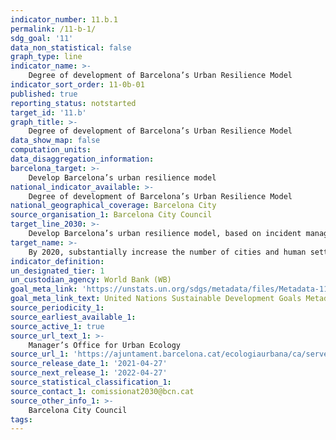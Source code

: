 ```yaml
---
indicator_number: 11.b.1
permalink: /11-b-1/
sdg_goal: '11'
data_non_statistical: false
graph_type: line
indicator_name: >-
    Degree of development of Barcelona’s Urban Resilience Model
indicator_sort_order: 11-0b-01
published: true
reporting_status: notstarted
target_id: '11.b'
graph_title: >-
    Degree of development of Barcelona’s Urban Resilience Model
data_show_map: false
computation_units:
data_disaggregation_information: 
barcelona_target: >-
    Develop Barcelona’s urban resilience model
national_indicator_available: >-
    Degree of development of Barcelona’s Urban Resilience Model
national_geographical_coverage: Barcelona City
source_organisation_1: Barcelona City Council
target_line_2030: >-
    Develop Barcelona’s urban resilience model, based on incident management, information analysis and reducing risk
target_name: >-
    By 2020, substantially increase the number of cities and human settlements that adopt and launch integrated policies and plans for promoting inclusion, the efficient use of resources, mitigating and adapting to climate change, as well as resilience to disasters, and developing and putting into practice a comprehensive management of disaster risks at all levels,  in accordance with the Sendai Framework for Disaster Risk Reduction 2015-2030
indicator_definition:
un_designated_tier: 1
un_custodian_agency: World Bank (WB)
goal_meta_link: 'https://unstats.un.org/sdgs/metadata/files/Metadata-11-0b-01.pdf'
goal_meta_link_text: United Nations Sustainable Development Goals Metadata (pdf 894kB)
source_periodicity_1: 
source_earliest_available_1: 
source_active_1: true
source_url_text_1: >-
    Manager’s Office for Urban Ecology 
source_url_1: 'https://ajuntament.barcelona.cat/ecologiaurbana/ca/serveis/la-ciutat-es-transforma/resiliencia-urbana'
source_release_date_1: '2021-04-27'
source_next_release_1: '2022-04-27'
source_statistical_classification_1: 
source_contact_1: comissionat2030@bcn.cat
source_other_info_1: >-
    Barcelona City Council
tags:
---
```

